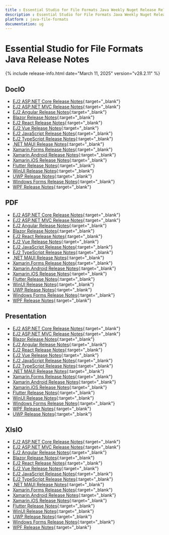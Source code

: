 ```yaml
---
title : Essential Studio for File Formats Java Weekly Nuget Release Release Notes  
description : Essential Studio for File Formats Java Weekly Nuget Release Release Notes  
platform : java-file-formats
documentation: ug
---
```


# Essential Studio for File Formats Java  Release Notes  

{% include release-info.html date="March 11, 2025" version="v28.2.11" %} 




## DocIO

* [EJ2 ASP.NET Core Release Notes](https://ej2.syncfusion.com/aspnetcore/documentation/release-notes/28.2.11#docio){:target="_blank"}
* [EJ2 ASP.NET MVC Release Notes](https://ej2.syncfusion.com/aspnetmvc/documentation/release-notes/28.2.11#docio){:target="_blank"}
* [EJ2 Angular Release Notes](https://ej2.syncfusion.com/angular/documentation/release-notes/28.2.11#docio){:target="_blank"}
* [Blazor Release Notes](https://blazor.syncfusion.com/documentation/release-notes/28.2.11#docio){:target="_blank"}
* [EJ2 React Release Notes](https://ej2.syncfusion.com/react/documentation/release-notes/28.2.11#docio){:target="_blank"}
* [EJ2 Vue  Release Notes](https://ej2.syncfusion.com/vue/documentation/release-notes/28.2.11#docio){:target="_blank"}
* [EJ2 JavaScript Release Notes](https://ej2.syncfusion.com/javascript/documentation/release-notes/28.2.11#docio){:target="_blank"}
* [EJ2 TypeScript Release Notes](https://ej2.syncfusion.com/documentation/release-notes/28.2.11#docio){:target="_blank"}
* [.NET MAUI Release Notes](/maui/release-notes/v28.2.11#docio){:target="_blank"}
* [Xamarin.Forms Release Notes](/xamarin/release-notes/v28.2.11#docio){:target="_blank"}
* [Xamarin.Android Release Notes](/xamarin-android/release-notes/v28.2.11#docio){:target="_blank"}
* [Xamarin.iOS Release Notes](/xamarin-ios/release-notes/v28.2.11#docio){:target="_blank"}
* [Flutter Release Notes](/flutter/release-notes/v28.2.11#docio){:target="_blank"}
* [WinUI Release Notes](/winui/release-notes/v28.2.11#docio){:target="_blank"}
* [UWP Release Notes](/uwp/release-notes/v28.2.11#docio){:target="_blank"}
* [Windows Forms Release Notes](/windowsforms/release-notes/v28.2.11#docio){:target="_blank"}
* [WPF Release Notes](/wpf/release-notes/v28.2.11#docio){:target="_blank"}



## PDF

* [EJ2 ASP.NET Core Release Notes](https://ej2.syncfusion.com/aspnetcore/documentation/release-notes/28.2.11#pdf){:target="_blank"}
* [EJ2 ASP.NET MVC Release Notes](https://ej2.syncfusion.com/aspnetmvc/documentation/release-notes/28.2.11#pdf){:target="_blank"}
* [EJ2 Angular Release Notes](https://ej2.syncfusion.com/angular/documentation/release-notes/28.2.11#pdf){:target="_blank"}
* [Blazor Release Notes](https://blazor.syncfusion.com/documentation/release-notes/28.2.11#pdf){:target="_blank"}
* [EJ2 React Release Notes](https://ej2.syncfusion.com/react/documentation/release-notes/28.2.11#pdf){:target="_blank"}
* [EJ2 Vue  Release Notes](https://ej2.syncfusion.com/vue/documentation/release-notes/28.2.11#pdf){:target="_blank"}
* [EJ2 JavaScript Release Notes](https://ej2.syncfusion.com/javascript/documentation/release-notes/28.2.11#pdf){:target="_blank"}
* [EJ2 TypeScript Release Notes](https://ej2.syncfusion.com/documentation/release-notes/28.2.11#pdf){:target="_blank"}
* [.NET MAUI Release Notes](/maui/release-notes/v28.2.11#pdf){:target="_blank"}
* [Xamarin.Forms Release Notes](/xamarin/release-notes/v28.2.11#pdf){:target="_blank"}
* [Xamarin.Android Release Notes](/xamarin-android/release-notes/v28.2.11#pdf){:target="_blank"}
* [Xamarin.iOS Release Notes](/xamarin-ios/release-notes/v28.2.11#pdf){:target="_blank"}
* [Flutter Release Notes](/flutter/release-notes/v28.2.11#pdf){:target="_blank"}
* [WinUI Release Notes](/winui/release-notes/v28.2.11#pdf){:target="_blank"}
* [UWP Release Notes](/uwp/release-notes/v28.2.11#pdf){:target="_blank"}
* [Windows Forms Release Notes](/windowsforms/release-notes/v28.2.11#pdf){:target="_blank"}
* [WPF Release Notes](/wpf/release-notes/v28.2.11#pdf){:target="_blank"}


## Presentation

* [EJ2 ASP.NET Core Release Notes](https://ej2.syncfusion.com/aspnetcore/documentation/release-notes/28.2.11#presentation){:target="_blank"}
* [EJ2 ASP.NET MVC Release Notes](https://ej2.syncfusion.com/aspnetmvc/documentation/release-notes/28.2.11#presentation){:target="_blank"}
* [Blazor Release Notes](https://blazor.syncfusion.com/documentation/release-notes/28.2.11#presentation){:target="_blank"}
* [EJ2 Angular Release Notes](https://ej2.syncfusion.com/angular/documentation/release-notes/28.2.11#presentation){:target="_blank"}
* [EJ2 React Release Notes](https://ej2.syncfusion.com/react/documentation/release-notes/28.2.11#presentation){:target="_blank"}
* [EJ2 Vue  Release Notes](https://ej2.syncfusion.com/vue/documentation/release-notes/28.2.11#presentation){:target="_blank"}
* [EJ2 JavaScript Release Notes](https://ej2.syncfusion.com/javascript/documentation/release-notes/28.2.11#presentation){:target="_blank"}
* [EJ2 TypeScript Release Notes](https://ej2.syncfusion.com/documentation/release-notes/28.2.11#presentation){:target="_blank"}
* [.NET MAUI Release Notes](/maui/release-notes/v28.2.11#presentation){:target="_blank"}
* [Xamarin.Forms Release Notes](/xamarin/release-notes/v28.2.11#presentation){:target="_blank"}
* [Xamarin.Android Release Notes](/xamarin-android/release-notes/v28.2.11#presentation){:target="_blank"}
* [Xamarin.iOS Release Notes](/xamarin-ios/release-notes/v28.2.11#presentation){:target="_blank"}
* [Flutter Release Notes](/flutter/release-notes/v28.2.11#presentation){:target="_blank"}
* [WinUI Release Notes](/winui/release-notes/v28.2.11#presentation){:target="_blank"}
* [Windows Forms Release Notes](/windowsforms/release-notes/v28.2.11#presentation){:target="_blank"}
* [WPF Release Notes](/wpf/release-notes/v28.2.11#presentation){:target="_blank"}
* [UWP Release Notes](/uwp/release-notes/v28.2.11#presentation){:target="_blank"}



## XlsIO

* [EJ2 ASP.NET Core Release Notes](https://ej2.syncfusion.com/aspnetcore/documentation/release-notes/28.2.11#xlsio){:target="_blank"}
* [EJ2 ASP.NET MVC Release Notes](https://ej2.syncfusion.com/aspnetmvc/documentation/release-notes/28.2.11#xlsio){:target="_blank"}
* [EJ2 Angular Release Notes](https://ej2.syncfusion.com/angular/documentation/release-notes/28.2.11#xlsio){:target="_blank"}
* [Blazor Release Notes](https://blazor.syncfusion.com/documentation/release-notes/28.2.11#xlsio){:target="_blank"}
* [EJ2 React Release Notes](https://ej2.syncfusion.com/react/documentation/release-notes/28.2.11#xlsio){:target="_blank"}
* [EJ2 Vue  Release Notes](https://ej2.syncfusion.com/vue/documentation/release-notes/28.2.11#xlsio){:target="_blank"}
* [EJ2 JavaScript Release Notes](https://ej2.syncfusion.com/javascript/documentation/release-notes/28.2.11#xlsio){:target="_blank"}
* [EJ2 TypeScript Release Notes](https://ej2.syncfusion.com/documentation/release-notes/28.2.11#xlsio){:target="_blank"}
* [.NET MAUI Release Notes](/maui/release-notes/v28.2.11#xlsio){:target="_blank"}
* [Xamarin.Forms Release Notes](/xamarin/release-notes/v28.2.11#xlsio){:target="_blank"}
* [Xamarin.Android Release Notes](/xamarin-android/release-notes/v28.2.11#xlsio){:target="_blank"}
* [Xamarin.iOS Release Notes](/xamarin-ios/release-notes/v28.2.11#xlsio){:target="_blank"}
* [Flutter Release Notes](/flutter/release-notes/v28.2.11#xlsio){:target="_blank"}
* [WinUI Release Notes](/winui/release-notes/v28.2.11#xlsio){:target="_blank"}
* [UWP Release Notes](/uwp/release-notes/v28.2.11#xlsio){:target="_blank"}
* [Windows Forms Release Notes](/windowsforms/release-notes/v28.2.11#xlsio){:target="_blank"}
* [WPF Release Notes](/wpf/release-notes/v28.2.11#xlsio){:target="_blank"}


